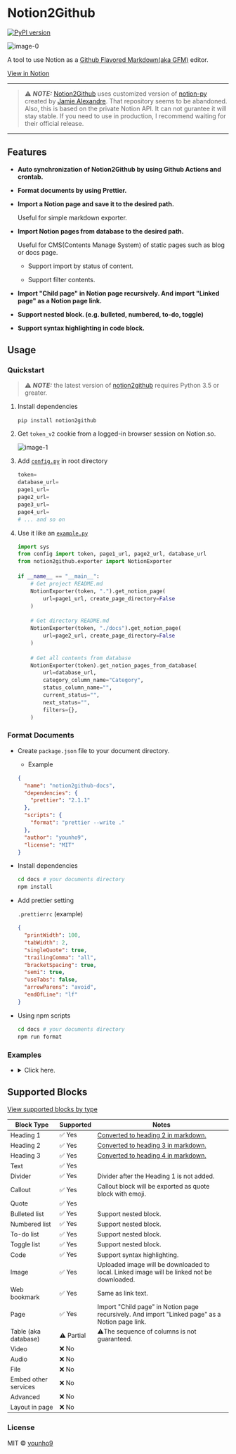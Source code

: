 # Notion2Github

[![PyPI version](https://badge.fury.io/py/notion2github.svg)](https://badge.fury.io/py/notion2github)

![image-0](https://raw.githubusercontent.com/younho9/notion2github/main/images/image-0.png)

A tool to use Notion as a [Github Flavored Markdown(aka GFM)](https://github.github.com/gfm/) editor.

[View in Notion](https://bit.ly/2ZRElQg)

---

> ⚠️ **_NOTE:_** [Notion2Github](https://github.com/younho9/notion2github) uses customized version of [notion-py](https://github.com/jamalex/notion-py) created by [Jamie Alexandre](https://github.com/jamalex). That repository seems to be abandoned.
> Also, this is based on the private Notion API. It can not gurantee it will stay stable. If you need to use in production, I recommend waiting for their official release.

---

## Features

- **Auto synchronization of Notion2Github by using Github Actions and crontab.**

- **Format documents by using Prettier.**

- **Import a Notion page and save it to the desired path.**

  Useful for simple markdown exporter.

- **Import Notion pages from database to the desired path.**

  Useful for CMS(Contents Manage System) of static pages such as blog or docs page.

  - Support import by status of content.

  - Support filter contents.

- **Import "Child page" in Notion page recursively. And import "Linked page" as a Notion page link.**

- **Support nested block. (e.g. bulleted, numbered, to-do, toggle)**

- **Support syntax highlighting in code block.**

## Usage

### Quickstart

> ⚠️ **_NOTE:_** the latest version of [notion2github](https://github.com/younho9/notion2github) requires Python 3.5 or greater.

1. Install dependencies

   `pip install notion2github`

1. Get `token_v2` cookie from a logged-in browser session on Notion.so.

   ![image-1](https://raw.githubusercontent.com/younho9/notion2github/main/images/image-1.png)

1. Add [`config.py`](https://github.com/younho9/notion2github/blob/main/config.py.example) in root directory

   ```python
   token=
   database_url=
   page1_url=
   page2_url=
   page3_url=
   page4_url=
   # ... and so on
   ```

1. Use it like an [`example.py`](https://github.com/younho9/notion2github/blob/main/example.py)

   ```python
   import sys
   from config import token, page1_url, page2_url, database_url
   from notion2github.exporter import NotionExporter

   if __name__ == "__main__":
       # Get project README.md
       NotionExporter(token, ".").get_notion_page(
           url=page1_url, create_page_directory=False
       )

       # Get directory README.md
       NotionExporter(token, "./docs").get_notion_page(
           url=page2_url, create_page_directory=False
       )

       # Get all contents from database
       NotionExporter(token).get_notion_pages_from_database(
           url=database_url,
           category_column_name="Category",
           status_column_name="",
           current_status="",
           next_status="",
           filters={},
       )
   ```

### Format Documents

- Create `package.json` file to your document directory.

  - Example

  ```json
  {
    "name": "notion2github-docs",
    "dependencies": {
      "prettier": "2.1.1"
    },
    "scripts": {
      "format": "prettier --write ."
    },
    "author": "younho9",
    "license": "MIT"
  }
  ```

- Install dependencies

  ```bash
  cd docs # your documents directory
  npm install
  ```

- Add prettier setting

  `.prettierrc` (example)

  ```json
  {
    "printWidth": 100,
    "tabWidth": 2,
    "singleQuote": true,
    "trailingComma": "all",
    "bracketSpacing": true,
    "semi": true,
    "useTabs": false,
    "arrowParens": "avoid",
    "endOfLine": "lf"
  }
  ```

- Using npm scripts

  ```bash
  cd docs # your documents directory
  npm run format
  ```

### Examples

- <details><summary>Click here.</summary>

  #### Example : Categorize content by "Select" property.

  - Create "Select" column and specify category by page.

    ![image-2](https://raw.githubusercontent.com/younho9/notion2github/main/images/image-2.png)

  - Pass `category_column_name` to parameter.

    ```python
    NotionExporter(token).get_notion_pages_from_database(
        url=database_url,
        category_column_name="Category"
    )
    ```

  #### Example : Get content by status.

  - Create "Select" column and specify status of page.

    ![image-3](https://raw.githubusercontent.com/younho9/notion2github/main/images/image-3.png)

  - Pass `status_column_name`, `current_status`, `next_status` to parameter.

    ```python
    NotionExporter(token).get_notion_pages_from_database(
        url=database_url,
        status_column_name="Status",
        current_status="✅ Completed",
        next_status="🖨 Published"
    )
    ```

  - After extract page, status will be changed.

    ![image-4](https://raw.githubusercontent.com/younho9/notion2github/main/images/image-4.png)

  #### Example : Apply filter

  - Pass key, value pair of filter list to `filters` parameter.

    ```python
    NotionExporter(token).get_notion_pages_from_database(
        url=database_url,
        filter={"Name" : "Basic Blocks"}
    )
    ```

  #### Example : Auto synchronization of Notion and Github

  - Register `token_v2` and `url` of page to synchronize in github's secret.

    ![image-5](images/image-5.png)

  - Allow python files to receive arguments.

    ```python
    # auto_sync.py

    import sys
    from notion2github.exporter import NotionExporter

    if __name__ == "__main__":
        token = sys.argv[1]
        database_url = sys.argv[2]

        """
        Get contents from the database that is in the "✅ Completed" state,
        and update it to the "🖨 Published" state.
        """
        NotionExporter(token).get_notion_pages_from_database(
            url=database_url,
            category_column_name="Category",
            status_column_name="Status",
            current_status="✅ Completed",
            next_status="🖨 Published",
            filters={},
        )
    ```

  - [Create github actions workflow file](https://github.com/younho9/notion2github/blob/main/.github/workflows/auto-sync.yml) to `.github/workflows`

  </details>

## Supported Blocks

[View supported blocks by type](https://bit.ly/32PzfpT)

| Block Type           | Supported  | Notes                                                                                           |
| -------------------- | ---------- | ----------------------------------------------------------------------------------------------- |
| Heading 1            | ✅ Yes     | [Converted to heading 2 in markdown.](https://bit.ly/3hEM8ak)                                   |
| Heading 2            | ✅ Yes     | [Converted to heading 3 in markdown.](https://bit.ly/3hEM8ak)                                   |
| Heading 3            | ✅ Yes     | [Converted to heading 4 in markdown.](https://bit.ly/3hEM8ak)                                   |
| Text                 | ✅ Yes     |                                                                                                 |
| Divider              | ✅ Yes     | Divider after the Heading 1 is not added.                                                       |
| Callout              | ✅ Yes     | Callout block will be exported as quote block with emoji.                                       |
| Quote                | ✅ Yes     |                                                                                                 |
| Bulleted list        | ✅ Yes     | Support nested block.                                                                           |
| Numbered list        | ✅ Yes     | Support nested block.                                                                           |
| To-do list           | ✅ Yes     | Support nested block.                                                                           |
| Toggle list          | ✅ Yes     | Support nested block.                                                                           |
| Code                 | ✅ Yes     | Support syntax highlighting.                                                                    |
| Image                | ✅ Yes     | Uploaded image will be downloaded to local. Linked image will be linked not be downloaded.      |
| Web bookmark         | ✅ Yes     | Same as link text.                                                                              |
| Page                 | ✅ Yes     | Import "Child page" in Notion page recursively. And import "Linked page" as a Notion page link. |
| Table (aka database) | ⚠️ Partial | ⚠️The sequence of columns is not guaranteed.                                                    |
| Video                | ❌ No      |                                                                                                 |
| Audio                | ❌ No      |                                                                                                 |
| File                 | ❌ No      |                                                                                                 |
| Embed other services | ❌ No      |                                                                                                 |
| Advanced             | ❌ No      |                                                                                                 |
| Layout in page       | ❌ No      |                                                                                                 |

### License

MIT © [younho9](https://github.com/younho9)
